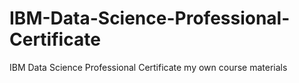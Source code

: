 # IBM-Data-Science-Professional-Certificate
IBM Data Science Professional Certificate my own course materials 
